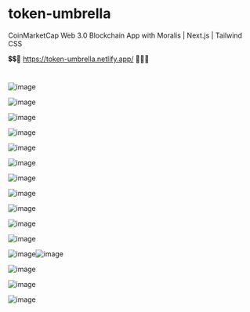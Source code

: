 # token-umbrella
CoinMarketCap Web 3.0 Blockchain App with Moralis | Next.js | Tailwind CSS

💲💲💱 https://token-umbrella.netlify.app/ 💱💲💲

#

![image](https://user-images.githubusercontent.com/38008294/171131327-472aa2dd-c6c7-45f3-9901-9bda10bcd0f1.png)

![image](https://user-images.githubusercontent.com/38008294/171131456-d7ad3c0c-b94b-4b3f-8bfb-14af31089dc0.png)

![image](https://user-images.githubusercontent.com/38008294/171131649-8b4bb330-6daa-4a81-9806-54eb7815ea0e.png)

![image](https://user-images.githubusercontent.com/38008294/171131738-966a7173-a8b8-4f26-bccf-68cab45af1a7.png)

![image](https://user-images.githubusercontent.com/38008294/171132309-4c7367c1-923d-4f32-8930-81c7a010be78.png)

![image](https://user-images.githubusercontent.com/38008294/171132444-dc49bcf3-2ece-496f-850e-af99a2f92073.png)

![image](https://user-images.githubusercontent.com/38008294/171134960-88a38139-2f0d-4bd0-b47d-9cfcde31b20a.png)

![image](https://user-images.githubusercontent.com/38008294/171132551-67053314-c900-4820-9971-7e0ab5e8e06a.png)

![image](https://user-images.githubusercontent.com/38008294/171132740-14443501-e0b8-4f5c-bd39-301d3fc1a10f.png)

![image](https://user-images.githubusercontent.com/38008294/171132921-e140423f-b62d-4b69-b1cc-d959963d5699.png)

![image](https://user-images.githubusercontent.com/38008294/171133051-05ab811b-0823-437b-8550-3821bc049618.png)

![image](https://user-images.githubusercontent.com/38008294/171133358-eaa6ac7e-cafa-4ec0-9c16-5b44abab7952.png)![image](https://user-images.githubusercontent.com/38008294/171133499-c84cc910-f2a7-4750-ab76-2b164ee4d091.png)

![image](https://user-images.githubusercontent.com/38008294/171133743-bb75ac8b-9671-47bb-bd58-b521fff9a38d.png)

![image](https://user-images.githubusercontent.com/38008294/171134115-b5a11e77-3cfc-4805-996d-c4eccc717afa.png)

![image](https://user-images.githubusercontent.com/38008294/171135353-053cff89-d01b-4d59-af83-d76d03b4d240.png)






